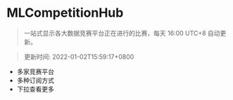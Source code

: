 # MLCompetitionHub

> 一站式显示各大数据竞赛平台正在进行的比赛，每天 16:00 UTC+8 自动更新。
  
> 更新时间: 2022-01-02T15:59:17+0800 

* 多家竞赛平台
* 多种订阅方式
* 下拉查看更多
